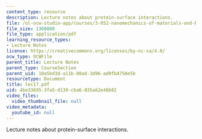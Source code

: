 ```yaml
---
content_type: resource
description: Lecture notes about protein-surface interactions.
file: /ol-ocw-studio-app/courses/3-052-nanomechanics-of-materials-and-biomaterials-spring-2007/4be336953fa5d139cba6035a62e46b82_lec17.pdf
file_size: 1360880
file_type: application/pdf
learning_resource_types:
- Lecture Notes
license: https://creativecommons.org/licenses/by-nc-sa/4.0/
ocw_type: OCWFile
parent_title: Lecture Notes
parent_type: CourseSection
parent_uid: 10a5bd3d-a11b-80ad-3d96-ad9fb4750e5b
resourcetype: Document
title: lec17.pdf
uid: 4be33695-3fa5-d139-cba6-035a62e46b82
video_files:
  video_thumbnail_file: null
video_metadata:
  youtube_id: null
---
```

Lecture notes about protein-surface interactions.